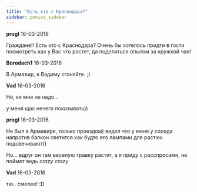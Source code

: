 ```yaml
---
title: "Есть кто с Краснодара?"
sidebar: ponics_sidebar
---
```


**progl** 16-03-2016

Граждане!! Есть кто с Краснодара? Очень бы хотелось придти в гости посмотреть как у Вас что растет, да поделиться опытом за кружкой чая!


**Borodach1** 16-03-2016

В Армавир, к Вадиму сгоняйте. ;)


**Vad** 16-03-2016

Не, ко мне не надо...

у меня щас нечего показывать))


**progl** 16-03-2016

Не был в Армавире, только проездом) видел что у меня у соседа напротив балкон светится как будто его лампами для растюх подсвечивают)) 

Но... вдруг он там веселую травку растит, а я приду с расспросами, не поймет ведь *crazy* *crazy*


**Vad** 16-03-2016

тю.. смелее! :D


